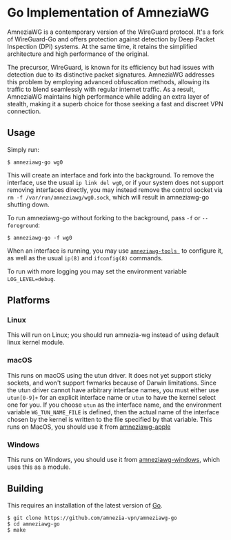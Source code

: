 # Go Implementation of AmneziaWG

AmneziaWG is a contemporary version of the WireGuard protocol. It's a fork of WireGuard-Go and offers protection against detection by Deep Packet Inspection (DPI) systems. At the same time, it retains the simplified architecture and high performance of the original.

The precursor, WireGuard, is known for its efficiency but had issues with detection due to its distinctive packet signatures.
AmneziaWG addresses this problem by employing advanced obfuscation methods, allowing its traffic to blend seamlessly with regular internet traffic.
As a result, AmneziaWG maintains high performance while adding an extra layer of stealth, making it a superb choice for those seeking a fast and discreet VPN connection.

## Usage



Simply run:

```
$ amneziawg-go wg0
```

This will create an interface and fork into the background. To remove the interface, use the usual `ip link del wg0`, or if your system does not support removing interfaces directly, you may instead remove the control socket via `rm -f /var/run/amneziawg/wg0.sock`, which will result in amneziawg-go shutting down.

To run amneziawg-go without forking to the background, pass `-f` or `--foreground`:

```
$ amneziawg-go -f wg0
```
When an interface is running, you may use [`amneziawg-tools `](https://github.com/amnezia-vpn/amneziawg-tools) to configure it, as well as the usual `ip(8)` and `ifconfig(8)` commands.

To run with more logging you may set the environment variable `LOG_LEVEL=debug`.

## Platforms

### Linux

This will run on Linux; you should run amnezia-wg instead of using default linux kernel module.

### macOS

This runs on macOS using the utun driver. It does not yet support sticky sockets, and won't support fwmarks because of Darwin limitations. Since the utun driver cannot have arbitrary interface names, you must either use `utun[0-9]+` for an explicit interface name or `utun` to have the kernel select one for you. If you choose `utun` as the interface name, and the environment variable `WG_TUN_NAME_FILE` is defined, then the actual name of the interface chosen by the kernel is written to the file specified by that variable.
This runs on MacOS, you should use it from [amneziawg-apple](https://github.com/amnezia-vpn/amneziawg-apple)

### Windows

This runs on Windows, you should use it from [amneziawg-windows](https://github.com/amnezia-vpn/amneziawg-windows), which uses this as a module.


## Building

This requires an installation of the latest version of [Go](https://go.dev/).

```
$ git clone https://github.com/amnezia-vpn/amneziawg-go
$ cd amneziawg-go
$ make
```
